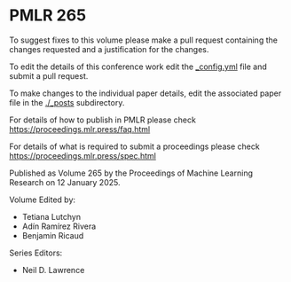 # PMLR 265

To suggest fixes to this volume please make a pull request containing the changes requested and a justification for the changes.

To edit the details of this conference work edit the [_config.yml](./_config.yml) file and submit a pull request.

To make changes to the individual paper details, edit the associated paper file in the [./_posts](./_posts) subdirectory.

For details of how to publish in PMLR please check https://proceedings.mlr.press/faq.html

For details of what is required to submit a proceedings please check https://proceedings.mlr.press/spec.html



Published as Volume 265 by the Proceedings of Machine Learning Research on 12 January 2025.

Volume Edited by:
  * Tetiana Lutchyn
  * Adín Ramírez Rivera
  * Benjamin Ricaud

Series Editors:
  * Neil D. Lawrence
